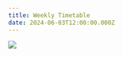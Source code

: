 ```yaml
---
title: Weekly Timetable
date: 2024-06-03T12:00:00.000Z
---
```

![](https://res.cloudinary.com/ruapehu-college/image/upload/v1722998482/Kamar_Times_uvc472.jpg)
